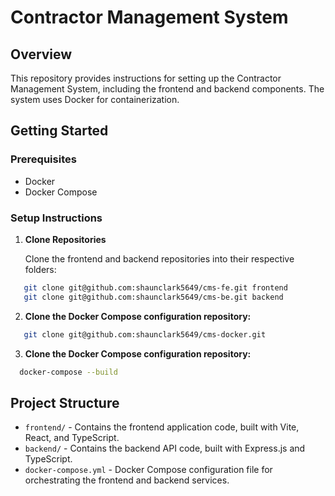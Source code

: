 # Contractor Management System

## Overview

This repository provides instructions for setting up the Contractor Management System, including the frontend and backend components. The system uses Docker for containerization.

## Getting Started

### Prerequisites

- Docker
- Docker Compose

### Setup Instructions

1. **Clone Repositories**

   Clone the frontend and backend repositories into their respective folders:

```bash
   git clone git@github.com:shaunclark5649/cms-fe.git frontend
   git clone git@github.com:shaunclark5649/cms-be.git backend
```

2. **Clone the Docker Compose configuration repository:**

```bash
   git clone git@github.com:shaunclark5649/cms-docker.git
```

3.  **Clone the Docker Compose configuration repository:**

```bash
  docker-compose --build
```

## Project Structure

- `frontend/` - Contains the frontend application code, built with Vite, React, and TypeScript.
- `backend/` - Contains the backend API code, built with Express.js and TypeScript.
- `docker-compose.yml` - Docker Compose configuration file for orchestrating the frontend and backend services.
